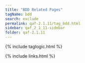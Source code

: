 ```yaml
---
title: "BDD Related Pages"
tagName: bdd
search: exclude
permalink: qaf-2.1.11/tag_bdd.html
sidebar: qaf_2_1_11-sidebar
folder: qaf-2.1.11
---
```

{% include taglogic.html %}

{% include links.html %}
